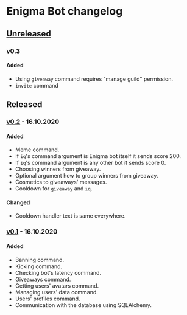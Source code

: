 # Enigma Bot changelog

## [Unreleased]
### v0.3
#### Added
- Using `giveaway` command requires "manage guild" permission.
- `invite` command

## Released

### [v0.2] - 16.10.2020
#### Added
- Meme command.
- If `iq`'s command argument is Enigma bot itself it sends score 200.
- If `iq`'s command argument is any other bot it sends score 0.
- Choosing winners from giveaway.
- Optional argument how to group winners from giveaway.
- Cosmetics to giveaways' messages.
- Cooldown for `giveaway` and `iq`.
#### Changed
- Cooldown handler text is same everywhere.

### [v0.1] - 16.10.2020
#### Added
- Banning command.
- Kicking command.
- Checking bot's latency command.
- Giveaways command.
- Getting users' avatars command.
- Managing users' data command.
- Users' profiles command.
- Communication with the database using SQLAlchemy.


[Unreleased]: https://github.com/AnonymousX86/Enigma-Bot/compare/v1.0...HEAD
[v0.2]: https://github.com/AnonymousX86/Enigma-Bot/releases/tag/v0.2
[v0.1]: https://github.com/AnonymousX86/Enigma-Bot/releases/tag/v0.1

